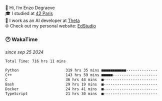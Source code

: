 👋 Hi, I’m Enzo Degraeve <br>
🎓 I studied at [42 Paris](https://42.fr/)<br>
💼 I work as an AI developer at [Theta](https://theta.mc/)<br>
🌐 Check out my personal website: [EdStudio](https://edstudio.fr/)

### 🕐 WakaTime
*since sep 25 2024*

<!--START_SECTION:waka-->

```txt
Total Time: 716 hrs 11 mins

Python                     319 hrs 35 mins ■■■■■■■■■■■--------------   42.86 %
C++                        143 hrs 59 mins ■■■■■--------------------   19.31 %
C                          36 hrs 44 mins  ■------------------------   04.93 %
Bash                       29 hrs 19 mins  ■------------------------   03.93 %
Docker                     24 hrs 41 mins  ■------------------------   03.31 %
TypeScript                 21 hrs 30 mins  ■------------------------   02.88 %
```

<!--END_SECTION:waka-->
